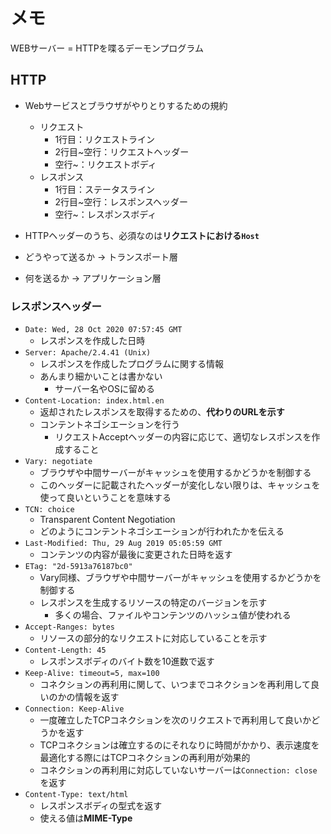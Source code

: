 # メモ

WEBサーバー = HTTPを喋るデーモンプログラム

## HTTP

- Webサービスとブラウザがやりとりするための規約
  - リクエスト
    - 1行目：リクエストライン
    - 2行目~空行：リクエストヘッダー
    - 空行~：リクエストボディ
  - レスポンス
    - 1行目：ステータスライン
    - 2行目~空行：レスポンスヘッダー
    - 空行~：レスポンスボディ

- HTTPヘッダーのうち、必須なのは**リクエストにおける`Host`**

- どうやって送るか -> トランスポート層
- 何を送るか -> アプリケーション層

### レスポンスヘッダー

- `Date: Wed, 28 Oct 2020 07:57:45 GMT`
  - レスポンスを作成した日時
- `Server: Apache/2.4.41 (Unix)`
  - レスポンスを作成したプログラムに関する情報
  - あんまり細かいことは書かない
    - サーバー名やOSに留める
- `Content-Location: index.html.en`
  - 返却されたレスポンスを取得するための、**代わりのURLを示す**
  - コンテントネゴシエーションを行う
    - リクエストAcceptヘッダーの内容に応じて、適切なレスポンスを作成すること
- `Vary: negotiate`
  - ブラウザや中間サーバーがキャッシュを使用するかどうかを制御する
  - このヘッダーに記載されたヘッダーが変化しない限りは、キャッシュを使って良いということを意味する
- `TCN: choice`
  - Transparent Content Negotiation
  - どのようにコンテントネゴシエーションが行われたかを伝える
- `Last-Modified: Thu, 29 Aug 2019 05:05:59 GMT`
  - コンテンツの内容が最後に変更された日時を返す
- `ETag: "2d-5913a76187bc0"`
  - Vary同様、ブラウザや中間サーバーがキャッシュを使用するかどうかを制御する
  - レスポンスを生成するリソースの特定のバージョンを示す
    - 多くの場合、ファイルやコンテンツのハッシュ値が使われる
- `Accept-Ranges: bytes`
  - リソースの部分的なリクエストに対応していることを示す
- `Content-Length: 45`
  - レスポンスボディのバイト数を10進数で返す
- `Keep-Alive: timeout=5, max=100`
  - コネクションの再利用に関して、いつまでコネクションを再利用して良いのかの情報を返す
- `Connection: Keep-Alive`
  - 一度確立したTCPコネクションを次のリクエストで再利用して良いかどうかを返す
  - TCPコネクションは確立するのにそれなりに時間がかかり、表示速度を最適化する際にはTCPコネクションの再利用が効果的
  - コネクションの再利用に対応していないサーバーは`Connection: close`を返す
- `Content-Type: text/html`
  - レスポンスボディの型式を返す
  - 使える値は**MIME-Type**